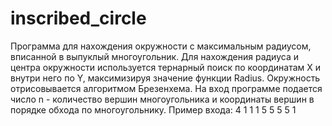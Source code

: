 # inscribed_circle

Программа для нахождения окружности с максимальным радиусом, вписанной в выпуклый многоугольник.
Для нахождения радиуса и центра окружности используется тернарный поиск по координатам X и внутри него по Y, максимизируя значение функции Radius.
Окружность отрисовывается алгоритмом Брезенхема.
На вход программе подается число n - количество вершин многоугольника и координаты вершин в порядке обхода по многоугольнику.
Пример входа: 
4
1 1
1 5
5 5
5 1
